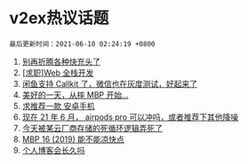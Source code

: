 # v2ex热议话题

`最后更新时间：2021-06-10 02:24:19 +0800`

1. [别再折腾各种快充头了](https://www.v2ex.com/t/782291)
1. [[求职]Web 全栈开发](https://www.v2ex.com/t/782290)
1. [闲鱼支持 Callkit 了，微信也在灰度测试，好起来了](https://www.v2ex.com/t/782382)
1. [美好的一天，从摔 MBP 开始...](https://www.v2ex.com/t/782320)
1. [求推荐一款 安卓手机](https://www.v2ex.com/t/782286)
1. [现在 21 年 6 月， airpods pro 可以冲吗，或者推荐下其他降噪](https://www.v2ex.com/t/782310)
1. [今天被某云厂商存储的死循环逻辑弄死了](https://www.v2ex.com/t/782414)
1. [MBP 16 (2019) 能不能凉快点](https://www.v2ex.com/t/782299)
1. [个人博客会长久吗](https://www.v2ex.com/t/782405)

